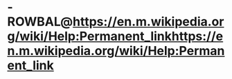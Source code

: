 # -ROWBAL@https://en.m.wikipedia.org/wiki/Help:Permanent_linkhttps://en.m.wikipedia.org/wiki/Help:Permanent_link
